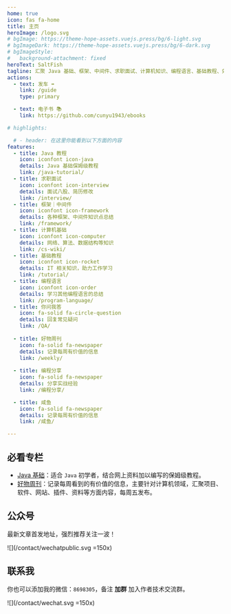 ```yaml
---
home: true
icon: fas fa-home
title: 主页
heroImage: /logo.svg
# bgImage: https://theme-hope-assets.vuejs.press/bg/6-light.svg
# bgImageDark: https://theme-hope-assets.vuejs.press/bg/6-dark.svg
# bgImageStyle:
#   background-attachment: fixed
heroText: SaltFish
tagline: 汇聚 Java 基础、框架、中间件、求职面试、计算机知识、编程语言、基础教程、效率工具…
actions:
  - text: 发车 ➡️
    link: /guide
    type: primary

  - text: 电子书 📚
    link: https://github.com/cunyu1943/ebooks

# highlights:

  # - header: 在这里你能看到以下方面的内容
features:
  - title: Java 教程
    icon: iconfont icon-java
    details: Java 基础保姆级教程
    link: /java-tutorial/
  - title: 求职面试
    icon: iconfont icon-interview
    details: 面试八股、简历修改
    link: /interview/
  - title: 框架｜中间件
    icon: iconfont icon-framework
    details: 各种框架、中间件知识点总结
    link: /framework/
  - title: 计算机基础
    icon: iconfont icon-computer
    details: 网络、算法、数据结构等知识
    link: /cs-wiki/
  - title: 基础教程
    icon: iconfont icon-rocket
    details: IT 相关知识，助力工作学习
    link: /tutorial/
  - title: 编程语言
    icon: iconfont icon-order
    details: 学习其他编程语言的总结
    link: /program-language/
  - title: 你问我答
    icon: fa-solid fa-circle-question
    details: 回复常见疑问
    link: /QA/
    
  - title: 好物周刊
    icon: fa-solid fa-newspaper
    details: 记录每周有价值的信息
    link: /weekly/
  
  - title: 编程分享
    icon: fa-solid fa-newspaper
    details: 分享实战经验
    link: /编程分享/

  - title: 咸鱼
    icon: fa-solid fa-newspaper
    details: 记录每周有价值的信息
    link: /咸鱼/

---
```


## 必看专栏

-   [Java 基础](/java-tutorial/javase/20220701-intro-to-java/)：适合 `Java` 初学者，结合网上资料加以编写的保姆级教程。
-   [好物周刊](/weekly/2023/0415-0421/)：记录每周看到的有价值的信息，主要针对计算机领域，汇聚项目、软件、网站、插件、资料等方面内容，每周五发布。

## 公众号

最新文章首发地址，强烈推荐关注一波！

![](/contact/wechatpublic.svg =150x)

## 联系我

你也可以添加我的微信：`8698305`，备注 **加群** 加入作者技术交流群。

![](/contact/wechat.svg =150x)
